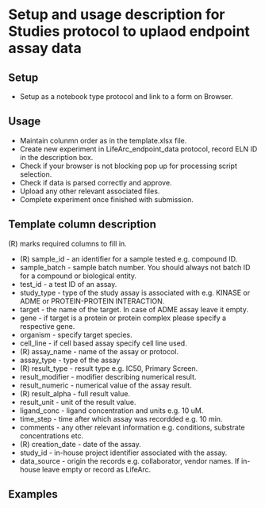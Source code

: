 # Setup and usage description for Studies protocol to uplaod endpoint assay data

## Setup
* Setup as a notebook type protocol and link to a form on Browser.

## Usage
* Maintain colunmn order as in the template.xlsx file.
* Create new experiment in LifeArc_endpoint_data protocol, record ELN ID in the description box.
* Check if your browser is not blocking pop up for processing script selection.
* Check if data is parsed correctly and approve.
* Upload any other relevant associated files.
* Complete experiment once finished with submission.

## Template column description
(R) marks required columns to fill in.
* (R) sample_id - an identifier for a sample tested e.g. compound ID.
* sample_batch - sample batch number. You should always not batch ID for a compound or biological entity.
* test_id - a test ID of an assay.
* study_type - type of the study assay is associated with e.g. KINASE or ADME or PROTEIN-PROTEIN INTERACTION.
* target - the name of the target. In case of ADME assay leave it empty.
* gene - if target is a protein or protein complex please specify a respective gene.
* organism - specify target species.
* cell_line - if cell based assay specify cell line used.
* (R) assay_name - name of the assay or protocol.
* assay_type - type of the assay
* (R) result_type - result type e.g. IC50, Primary Screen.
* result_modifier - modifier describing numerical result.
* result_numeric - numerical value of the assay result.
* (R) result_alpha - full result value.
* result_unit - unit of the result value.
* ligand_conc - ligand concentration and units e.g. 10 uM.
* time_step - time after which assay was recordded e.g. 10 min.
* comments - any other relevant information e.g. conditions, substrate concentrations etc.
* (R) creation_date - date of the assay.
* study_id - in-house project identifier associated with the assay.
* data_source - origin the records e.g. collaborator, vendor names. If in-house leave empty or record as LifeArc.

## Examples
